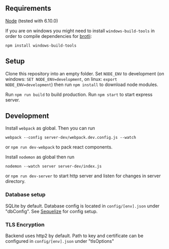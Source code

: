 ## Requirements
[Node](https://nodejs.org/en/) (tested with 6.10.0)

If you are on windows you might need to install ``windows-build-tools`` in order to compile dependencies for [brotli](https://www.npmjs.com/package/brotli-webpack-plugin):
```
npm install windows-build-tools
```

## Setup
Clone this repository into an empty folder. Set ``NODE_ENV`` to development (on windows: ``SET NODE_ENV=development``, on linux: ``export NODE_ENV=development``) then run ``npm install`` to download node modules. 

Run ``npm run build`` to build production. Run ``npm start`` to start express server.

## Development
Install ``webpack`` as global. Then you can run 
```
webpack --config server-dev/webpack.dev.config.js --watch
``` 
or ``npm run dev-webpack`` to pack react components. 

Install ``nodemon`` as global then run
```
nodemon --watch server server-dev/index.js
```
or ``npm run dev-server`` to start http server and listen for changes in server directory.

### Database setup
SQLite by default. Database config is located in ``config/[env].json`` under "dbConfig". See [Sequelize](http://docs.sequelizejs.com/en/v3/) for config setup.

### TLS Encryption
Backend uses http2 by default. Path to key and certificate can be configured in ``config/[env].json`` under "tlsOptions"
